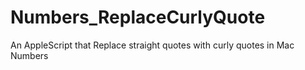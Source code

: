 # Numbers_ReplaceCurlyQuote
An AppleScript that Replace straight quotes with curly quotes in Mac Numbers
